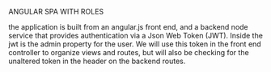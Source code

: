 ANGULAR SPA WITH ROLES

the application is built from an angular.js front end, and a backend node service that
provides authentication via a Json Web Token (JWT). Inside the jwt is the admin property for the user.
We will use this token in the front end controller to organize views and routes, but will also
be checking for the unaltered token in the header on the backend routes. 

